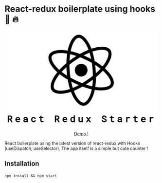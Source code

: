 # React-redux boilerplate using hooks :fishing_pole_and_fish: :fire:

<p align="center">
  <img src="./src/assets/images/header.png">
</p>

<div align="center">
  <a href="https://cranky-hypatia-4af44c.netlify.com">Demo !</a>
</div>


React boilerplate using the latest version of react-redux with Hooks (useDispatch, useSelector). The app itself is a simple but cute counter !

## Installation

`npm install && npm start`
